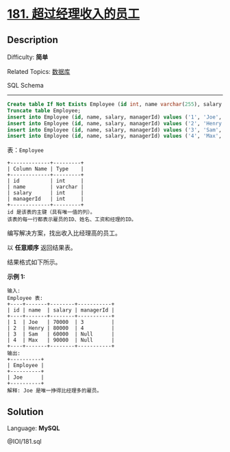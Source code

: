 # [181\. 超过经理收入的员工](https://leetcode.cn/problems/employees-earning-more-than-their-managers/)

## Description

Difficulty: **简单**  

Related Topics: [数据库](https://leetcode.cn/tag/https://leetcode.cn/tag/database//)


<span>SQL Schema</span>

* * *

```sql
Create table If Not Exists Employee (id int, name varchar(255), salary int, managerId int);
Truncate table Employee;
insert into Employee (id, name, salary, managerId) values ('1', 'Joe', '70000', '3');
insert into Employee (id, name, salary, managerId) values ('2', 'Henry', '80000', '4');
insert into Employee (id, name, salary, managerId) values ('3', 'Sam', '60000', NULL);
insert into Employee (id, name, salary, managerId) values ('4', 'Max', '90000', NULL);
```


表：`Employee` 

```
+-------------+---------+
| Column Name | Type    |
+-------------+---------+
| id          | int     |
| name        | varchar |
| salary      | int     |
| managerId   | int     |
+-------------+---------+
id 是该表的主键（具有唯一值的列）。
该表的每一行都表示雇员的ID、姓名、工资和经理的ID。
```

编写解决方案，找出收入比经理高的员工。

以 **任意顺序** 返回结果表。

结果格式如下所示。

**示例 1:**

```
输入: 
Employee 表:
+----+-------+--------+-----------+
| id | name  | salary | managerId |
+----+-------+--------+-----------+
| 1  | Joe   | 70000  | 3         |
| 2  | Henry | 80000  | 4         |
| 3  | Sam   | 60000  | Null      |
| 4  | Max   | 90000  | Null      |
+----+-------+--------+-----------+
输出: 
+----------+
| Employee |
+----------+
| Joe      |
+----------+
解释: Joe 是唯一挣得比经理多的雇员。
```


## Solution

Language: **MySQL**

@IOI/181.sql